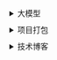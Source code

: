 <style>
    details {
        border-radius: 4px; margin:0 5px;
    }
    summary {
        cursor: pointer;padding: 5px;
    }
    .fold{
        padding: 0 10px;
    }
    .fold a{
        color: #909399;
        padding: 10px;
        text-decoration: none;
    }
    .fold a:hover{
        color: #606266;
    }
</style>
<details> 
  <summary>大模型</summary>
  <div class="fold">
      <a href="#/zh-cn/大模型/排行榜.md"  target="_self" >大模型排行</a><br>
      <details> 
        <summary>LangChain</summary>
        <div class="fold">
          <a href="#/zh-cn/大模型/LangChain/利用ZhipuAi完成知识库建立.md"  target="_self">利用ZhipuAi完成知识库建立</a><br>
          <a href="#/zh-cn/大模型/LangChain/构造自己的LLM供给LangChain使用.md"  target="_self">构造自己的LLM供给LangChain使用</a><br>
        </div>
      </details>      
      <details> 
        <summary>高级Prompt大全</summary>
        <div class="fold">
            <a href="#/zh-cn/大模型/LangChain/高级Prompt大全/分支对话Prompt.md" target="_self" title="分支对话Prompt">分支对话Prompt</a>
        </div>
      </details>
    </div>
</details>
<details> 
  <summary>项目打包</summary>
  <div class="fold">
    <a target="_self" href="#/zh-cn/项目打包/项目常用打包方法.md">项目常用打包方法</a><br>
  </div>
</details>
<details> 
  <summary>技术博客</summary>
  <div class="fold">
      <details> 
        <summary>maven教程</summary>
        <div class="fold">
          <a href="#/zh-cn/技术博客/maven教程/学习maven.md"  target="_self">学习maven</a><br>
          <a href="#/zh-cn/技术博客/maven教程/如何创建 Maven 项目.md"  target="_self">如何创建 Maven 项目</a><br>
          <a href="#/zh-cn/技术博客/maven教程/部署jar到远程仓库.md"  target="_self">部署jar到远程仓库</a><br>
          <a href="#/zh-cn/技术博客/maven教程/使用Apache Archiva搭建远程仓库.md"  target="_self">使用Apache Archiva搭建远程仓库</a><br>
        </div>
      </details>
      <details> 
        <summary>three.js教程</summary>
        <div class="fold">
          <a href="#/zh-cn/技术博客/three.js教程/制定three.js一周学习计划.md"  target="_self">制定three.js一周学习计划</a><br>
        </div>
      </details>
    <a target="_self" href="#/zh-cn/技术博客/Github+docsify零成本轻松打造在线文档.md">Github+docsify零成本轻松打造在线文档网站</a><br>
  </div>
</details>


